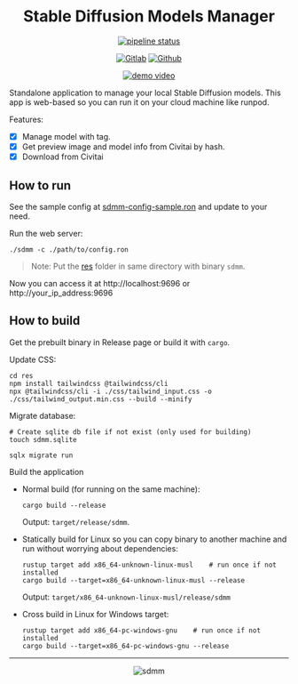 <div align="center">

Stable Diffusion Models Manager
===============================

[![pipeline status](https://gitlab.com/kimtinh/sdmm/badges/master/pipeline.svg)](https://gitlab.com/kimtinh/sdmm/-/commits/master)

[![Gitlab](https://img.shields.io/badge/gitlab-%23181717.svg?style=for-the-badge&logo=gitlab&logoColor=white)](https://gitlab.com/kimtinh/sdmm)
[![Github](https://img.shields.io/badge/github-%23121011.svg?style=for-the-badge&logo=github&logoColor=white)](https://github.com/dothanhtrung/sdmm)

  
[![demo video](https://img.youtube.com/vi/85oTHZkGkZU/maxresdefault.jpg)](https://youtu.be/85oTHZkGkZU)

</div>

Standalone application to manage your local Stable Diffusion models. This app is web-based so you can run it on
your cloud machine like runpod.

Features:
* [x] Manage model with tag.
* [x] Get preview image and model info from Civitai by hash.
* [x] Download from Civitai

How to run
----------

See the sample config at [sdmm-config-sample.ron](./sdmm-config-sample.ron) and update to your need.

Run the web server:
```shell
./sdmm -c ./path/to/config.ron
```

> Note: Put the [res](./res) folder in same directory with binary `sdmm`.

Now you can access it at http://localhost:9696 or http://your_ip_address:9696

How to build
------------

Get the prebuilt binary in Release page or build it with `cargo`.

Update CSS:
```shell
cd res
npm install tailwindcss @tailwindcss/cli 
npx @tailwindcss/cli -i ./css/tailwind_input.css -o ./css/tailwind_output.min.css --build --minify
```

Migrate database:
```shell
# Create sqlite db file if not exist (only used for building)
touch sdmm.sqlite

sqlx migrate run
```

Build the application

* Normal build (for running on the same machine):
    ```shell
    cargo build --release
    ```
    Output: `target/release/sdmm`.

* Statically build for Linux so you can copy binary to another machine and run without worrying about dependencies:
    ```shell
    rustup target add x86_64-unknown-linux-musl    # run once if not installed
    cargo build --target=x86_64-unknown-linux-musl --release
    ```
    Output: `target/x86_64-unknown-linux-musl/release/sdmm`

* Cross build in Linux for Windows target:
    ```shell
    rustup target add x86_64-pc-windows-gnu    # run once if not installed
    cargo build --target=x86_64-pc-windows-gnu --release
    ```

------

<div align="center">

![sdmm](https://count.getloli.com/@git_sdmm?name=git_sdmm&theme=random&padding=9&offset=0&align=top&scale=1&pixelated=1&darkmode=auto)

</div>
